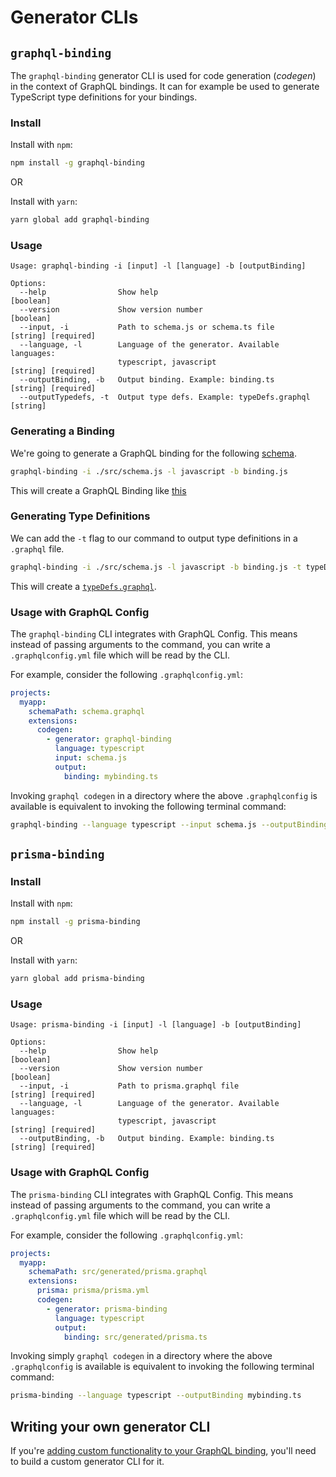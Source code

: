 # Generator CLIs

## `graphql-binding`

The `graphql-binding` generator CLI is used for code generation (_codegen_) in the context of GraphQL bindings. It can for example be used to generate TypeScript type definitions for your bindings.

### Install

Install with `npm`:

```sh
npm install -g graphql-binding
```
OR

Install with `yarn`:

```sh
yarn global add graphql-binding
```

### Usage

```
Usage: graphql-binding -i [input] -l [language] -b [outputBinding]

Options:
  --help                Show help                                      [boolean]
  --version             Show version number                            [boolean]
  --input, -i           Path to schema.js or schema.ts file            [string] [required]
  --language, -l        Language of the generator. Available languages:
                        typescript, javascript                         [string] [required]
  --outputBinding, -b   Output binding. Example: binding.ts            [string] [required]
  --outputTypedefs, -t  Output type defs. Example: typeDefs.graphql    [string]
```

### Generating a Binding

We're going to generate a GraphQL binding for the following [schema](https://github.com/graphql-binding/graphql-binding-example-service/blob/master/src/schema.js).

```sh
graphql-binding -i ./src/schema.js -l javascript -b binding.js
```

This will create a GraphQL Binding like [this](https://github.com/graphql-binding/graphql-binding-example-service/blob/master/src/index.js)

### Generating Type Definitions

We can add the `-t` flag to our command to output type definitions in a `.graphql` file.

```sh
graphql-binding -i ./src/schema.js -l javascript -b binding.js -t typeDefs.graphql
```

This will create a  [`typeDefs.graphql`](https://github.com/graphql-binding/graphql-binding-example-service/blob/master/src/typeDefs.graphql).

### Usage with GraphQL Config

The `graphql-binding` CLI integrates with GraphQL Config. This means instead of passing arguments to the command, you can write a `.graphqlconfig.yml` file which will be read by the CLI.

For example, consider the following `.graphqlconfig.yml`:

```yaml
projects:
  myapp:
    schemaPath: schema.graphql
    extensions:
      codegen:
        - generator: graphql-binding
          language: typescript
          input: schema.js
          output:
            binding: mybinding.ts
```

Invoking `graphql codegen` in a directory where the above `.graphqlconfig` is available is equivalent to invoking the following terminal command:

```sh
graphql-binding --language typescript --input schema.js --outputBinding mybinding.ts
```

## `prisma-binding`

### Install

Install with `npm`:

```sh
npm install -g prisma-binding
```

OR

Install with `yarn`:

```sh
yarn global add prisma-binding
```

### Usage

```
Usage: prisma-binding -i [input] -l [language] -b [outputBinding]

Options:
  --help                Show help                                      [boolean]
  --version             Show version number                            [boolean]
  --input, -i           Path to prisma.graphql file                    [string] [required]
  --language, -l        Language of the generator. Available languages:
                        typescript, javascript                         [string] [required]
  --outputBinding, -b   Output binding. Example: binding.ts            [string] [required]
```

### Usage with GraphQL Config

The `prisma-binding` CLI integrates with GraphQL Config. This means instead of passing arguments to the command, you can write a `.graphqlconfig.yml` file which will be read by the CLI.

For example, consider the following `.graphqlconfig.yml`:

```yaml
projects:
  myapp:
    schemaPath: src/generated/prisma.graphql
    extensions:
      prisma: prisma/prisma.yml
      codegen:
        - generator: prisma-binding
          language: typescript
          output:
            binding: src/generated/prisma.ts
```

Invoking simply `graphql codegen` in a directory where the above `.graphqlconfig` is available is equivalent to invoking the following terminal command:

```sh
prisma-binding --language typescript --outputBinding mybinding.ts
```

## Writing your own generator CLI

If you're [adding custom functionality to your GraphQL binding](./04-Creating-your-own-binding.md#adding-custom-functionality-to-your-binding), you'll need to build a custom generator CLI for it.
